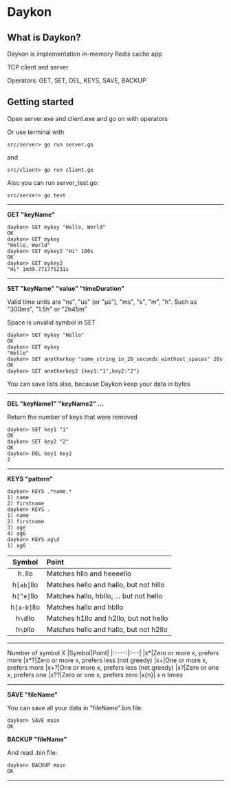 # Daykon
## What is Daykon?
Daykon is implementation in-memory Redis cache app

TCP client and server 

Operators: GET, SET, DEL, KEYS, SAVE, BACKUP

## Getting started
Open server.exe and client.exe and go on with operators

Or use terminal with
```
src/server> go run server.go
```
and
```
src/client> go run client.go
```
Also you can run server_test.go:
```
src/server> go test
```
___


__GET "keyName"__
```
daykon> SET mykey "Hello, World"
OK
daykon> GET mykey
"Hello, World"
daykon> SET mykey2 "Hi" 100s
OK
daykon> GET mykey2
"Hi" 1m39.771775231s
```
___

__SET "keyName" "value" "timeDuration"__

Valid time units are "ns", "us" (or "µs"), "ms", "s", "m", "h".
Such as "300ms", "1.5h" or "2h45m"

Space is unvalid symbol in SET

```
daykon> SET mykey "Hello"
OK
daykon> GET mykey
"Hello"
daykon> SET anotherkey "some_string_in_20_seconds_winthout_spaces" 20s
OK
daykon> SET anotherkey2 {key1:"1",key2:"2"}

```
You can save lists also, because Daykon keep your data in bytes
___
__DEL "keyName1" "keyName2" ...__

Return the number of keys that were removed
```
daykon> SET key1 "1"
OK
daykon> SET key2 "2"
OK
daykon> DEL key1 key2
2
```
___
__KEYS "pattern"__

```
daykon> KEYS .*name.*
1) name
2) firstname
daykon> KEYS .
1) name
2) firstname
3) age
4) ag6
daykon> KEYS ag\d
1) ag6
```
|Symbol|Point|
|:----:|:---|
|h`.`llo|Matches hllo and heeeello|
|h`[ab]`llo|Matches hello and hallo, but not hillo|
|h`[^e]`llo|Matches hallo, hbllo, ... but not hello|
|h`[a-b]`llo|Matches hallo and hbllo|
|h`\d`llo|Matches h1llo and h2llo, but not hello|
|h`\D`llo|Matches hello and hallo, but not h2llo|
___
Number of symbol X
|Symbol|Point|
|:----:|:---|
|x*|Zero or more x, prefers more
|x*?|Zero or more x, prefers less (not greedy)
|x+|One or more x, prefers more
|x+?|One or more x, prefers less (not greedy)
|x?|Zero or one x, prefers one
|x??|Zero or one x, prefers zero
|x{n}| x n times
___

__SAVE "fileName"__

You can save all your data in "fileName".bin file:
```
daykon> SAVE main
OK
```
 __BACKUP "fileName"__

 And read .bin file:
 ```
daykon> BACKUP main
OK
```
___
